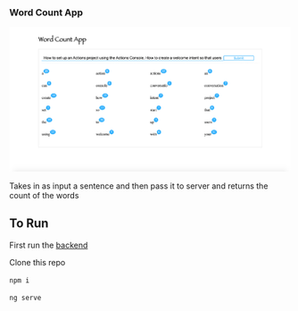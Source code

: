 ### Word Count App

![Word Count App screenshot](src/assets/word-count-preview.png?raw=true "Word Count App")

Takes in as input a sentence and then pass it to server and returns the count of the words

## To Run

First run the [backend](https://github.com/neoito-hub/word-count-backend)

Clone this repo

`npm i`

`ng serve`
